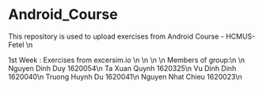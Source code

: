 # Android_Course
This repository is used to upload exercises from Android Course - HCMUS-Fetel \n

1st Week : Exercises from excersim.io \n
\n
\n
\n
Members of group:\n
\n
Nguyen Dinh Duy       1620054\n
Ta Xuan Quynh         1620325\n
Vu Dinh Dinh          1620040\n
Truong Huynh Du       1620041\n
Nguyen Nhat Chieu     1620023\n
